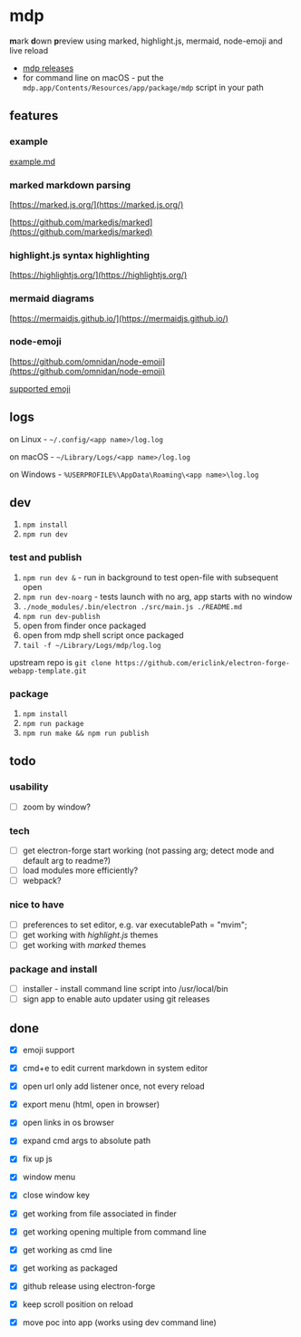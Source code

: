 # mdp
**m**ark **d**own **p**review using marked, highlight.js, mermaid, node-emoji and live reload
- [mdp releases](https://github.com/ericlink/mdp/releases)
- for command line on macOS - put the `mdp.app/Contents/Resources/app/package/mdp` script in your path

## features

### example
[example.md](https://github.com/ericlink/mdp/blob/master/assets/example.md)

### marked markdown parsing
[https://marked.js.org/](https://marked.js.org/)

[https://github.com/markedjs/marked](https://github.com/markedjs/marked)

### highlight.js syntax highlighting
[https://highlightjs.org/](https://highlightjs.org/)

### mermaid diagrams
[https://mermaidjs.github.io/](https://mermaidjs.github.io/)

### node-emoji
[https://github.com/omnidan/node-emoji](https://github.com/omnidan/node-emoji)

[supported emoji](https://raw.githubusercontent.com/omnidan/node-emoji/master/lib/emoji.json)


## logs
on Linux - `~/.config/<app name>/log.log`

on macOS - `~/Library/Logs/<app name>/log.log`

on Windows - `%USERPROFILE%\AppData\Roaming\<app name>\log.log`


## dev
1. `npm install`
1. `npm run dev`

### test and publish
1. `npm run dev &` - run in background to test open-file with subsequent open
1. `npm run dev-noarg` - tests launch with no arg, app starts with no window
1. `./node_modules/.bin/electron ./src/main.js ./README.md`
1. `npm run dev-publish`
1. open from finder once packaged
1. open from mdp shell script once packaged
1. `tail -f ~/Library/Logs/mdp/log.log`

upstream repo is `git clone https://github.com/ericlink/electron-forge-webapp-template.git`

### package
1. `npm install`
1. `npm run package`
1. `npm run make && npm run publish`

## todo

### usability
- [ ] zoom by window?

### tech
- [ ] get electron-forge start working (not passing arg; detect mode and default arg to readme?)
- [ ] load modules more efficiently?
- [ ] webpack?

### nice to have
- [ ] preferences to set editor, e.g.  var executablePath = "mvim";
- [ ] get working with *highlight.js* themes
- [ ] get working with *marked* themes

### package and install
- [ ] installer - install command line script into /usr/local/bin
- [ ] sign app to enable auto updater using git releases

## done
- [x] emoji support
- [x] cmd+e to edit current markdown in system editor
- [x] open url only add listener once, not every reload
- [x] export menu (html, open in browser)
- [x] open links in os browser
- [x] expand cmd args to absolute path
- [x] fix up js
- [x] window menu
- [x] close window key
- [x] get working from file associated in finder
- [x] get working opening multiple from command line
- [x] get working as cmd line
- [x] get working as packaged
- [x] github release using electron-forge
- [x] keep scroll position on reload
- [x] move poc into app (works using dev command line)


